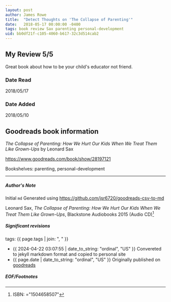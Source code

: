 ```yaml
---
layout: post
author: James Rowe
title:  "Detect Thoughts on 'The Collapse of Parenting'"
date:   2018-05-17 00:00:00 -0400
tags: book review Sax parenting personal-development
uid: bb0df21f-c105-4060-b617-32c3d514cab2
---
```


<!-- highly dependent on how you personally use jekyll templates, and how you want this to show up -->
<!-- escape any jekyll keys with double brackets -->

## My Review 5/5

Great book about how to be your child's educator not friend.

### Date Read
2018/05/17

### Date Added
2018/05/10

## Goodreads book information

*The Collapse of Parenting: How We Hurt Our Kids When We Treat Them Like Grown-Ups* by Leonard Sax

https://www.goodreads.com/book/show/28197121

Bookshelves: parenting, personal-development

---

##### Author's Note

Initial `md` Generated using https://github.com/jsr6720/goodreads-csv-to-md

Leonard Sax, *The Collapse of Parenting: How We Hurt Our Kids When We Treat Them Like Grown-Ups*,  Blackstone Audiobooks 2015 (Audio CD)[^1]

##### Significant revisions

tags: {{ page.tags | join: ", " }} <!-- todo move this somewhere -->

- {{ 2024-04-22 03:07:55 | date_to_string: "ordinal", "US" }} Convereted to jekyll markdown format and copied to personal site
- {{ page.date | date_to_string: "ordinal", "US" }} Originally published on [goodreads](https://www.goodreads.com)

##### EOF/Footnotes

[^1]: ISBN: ="1504658507"